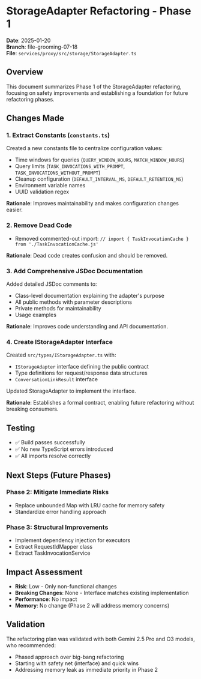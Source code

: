 # StorageAdapter Refactoring - Phase 1

**Date**: 2025-01-20  
**Branch**: file-grooming-07-18  
**File**: `services/proxy/src/storage/StorageAdapter.ts`

## Overview

This document summarizes Phase 1 of the StorageAdapter refactoring, focusing on safety improvements and establishing a foundation for future refactoring phases.

## Changes Made

### 1. Extract Constants (`constants.ts`)

Created a new constants file to centralize configuration values:

- Time windows for queries (`QUERY_WINDOW_HOURS`, `MATCH_WINDOW_HOURS`)
- Query limits (`TASK_INVOCATIONS_WITH_PROMPT`, `TASK_INVOCATIONS_WITHOUT_PROMPT`)
- Cleanup configuration (`DEFAULT_INTERVAL_MS`, `DEFAULT_RETENTION_MS`)
- Environment variable names
- UUID validation regex

**Rationale**: Improves maintainability and makes configuration changes easier.

### 2. Remove Dead Code

- Removed commented-out import: `// import { TaskInvocationCache } from './TaskInvocationCache.js'`

**Rationale**: Dead code creates confusion and should be removed.

### 3. Add Comprehensive JSDoc Documentation

Added detailed JSDoc comments to:

- Class-level documentation explaining the adapter's purpose
- All public methods with parameter descriptions
- Private methods for maintainability
- Usage examples

**Rationale**: Improves code understanding and API documentation.

### 4. Create IStorageAdapter Interface

Created `src/types/IStorageAdapter.ts` with:

- `IStorageAdapter` interface defining the public contract
- Type definitions for request/response data structures
- `ConversationLinkResult` interface

Updated StorageAdapter to implement the interface.

**Rationale**: Establishes a formal contract, enabling future refactoring without breaking consumers.

## Testing

- ✅ Build passes successfully
- ✅ No new TypeScript errors introduced
- ✅ All imports resolve correctly

## Next Steps (Future Phases)

### Phase 2: Mitigate Immediate Risks

- Replace unbounded Map with LRU cache for memory safety
- Standardize error handling approach

### Phase 3: Structural Improvements

- Implement dependency injection for executors
- Extract RequestIdMapper class
- Extract TaskInvocationService

## Impact Assessment

- **Risk**: Low - Only non-functional changes
- **Breaking Changes**: None - Interface matches existing implementation
- **Performance**: No impact
- **Memory**: No change (Phase 2 will address memory concerns)

## Validation

The refactoring plan was validated with both Gemini 2.5 Pro and O3 models, who recommended:

- Phased approach over big-bang refactoring
- Starting with safety net (interface) and quick wins
- Addressing memory leak as immediate priority in Phase 2
